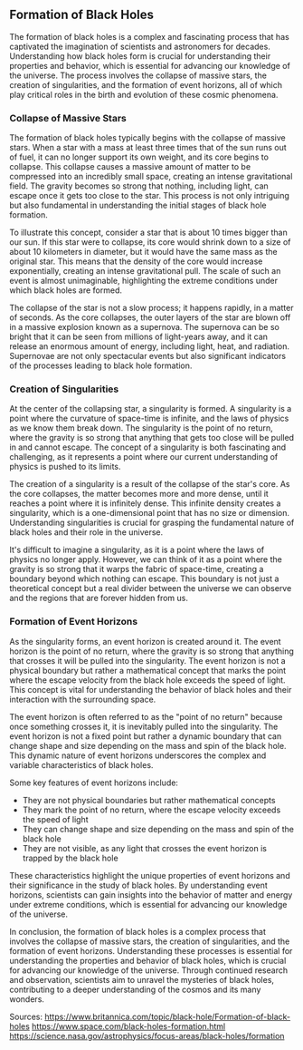 ## Formation of Black Holes
The formation of black holes is a complex and fascinating process that has captivated the imagination of scientists and astronomers for decades. Understanding how black holes form is crucial for understanding their properties and behavior, which is essential for advancing our knowledge of the universe. The process involves the collapse of massive stars, the creation of singularities, and the formation of event horizons, all of which play critical roles in the birth and evolution of these cosmic phenomena.

### Collapse of Massive Stars
The formation of black holes typically begins with the collapse of massive stars. When a star with a mass at least three times that of the sun runs out of fuel, it can no longer support its own weight, and its core begins to collapse. This collapse causes a massive amount of matter to be compressed into an incredibly small space, creating an intense gravitational field. The gravity becomes so strong that nothing, including light, can escape once it gets too close to the star. This process is not only intriguing but also fundamental in understanding the initial stages of black hole formation.

To illustrate this concept, consider a star that is about 10 times bigger than our sun. If this star were to collapse, its core would shrink down to a size of about 10 kilometers in diameter, but it would have the same mass as the original star. This means that the density of the core would increase exponentially, creating an intense gravitational pull. The scale of such an event is almost unimaginable, highlighting the extreme conditions under which black holes are formed.

The collapse of the star is not a slow process; it happens rapidly, in a matter of seconds. As the core collapses, the outer layers of the star are blown off in a massive explosion known as a supernova. The supernova can be so bright that it can be seen from millions of light-years away, and it can release an enormous amount of energy, including light, heat, and radiation. Supernovae are not only spectacular events but also significant indicators of the processes leading to black hole formation.

### Creation of Singularities
At the center of the collapsing star, a singularity is formed. A singularity is a point where the curvature of space-time is infinite, and the laws of physics as we know them break down. The singularity is the point of no return, where the gravity is so strong that anything that gets too close will be pulled in and cannot escape. The concept of a singularity is both fascinating and challenging, as it represents a point where our current understanding of physics is pushed to its limits.

The creation of a singularity is a result of the collapse of the star's core. As the core collapses, the matter becomes more and more dense, until it reaches a point where it is infinitely dense. This infinite density creates a singularity, which is a one-dimensional point that has no size or dimension. Understanding singularities is crucial for grasping the fundamental nature of black holes and their role in the universe.

It's difficult to imagine a singularity, as it is a point where the laws of physics no longer apply. However, we can think of it as a point where the gravity is so strong that it warps the fabric of space-time, creating a boundary beyond which nothing can escape. This boundary is not just a theoretical concept but a real divider between the universe we can observe and the regions that are forever hidden from us.

### Formation of Event Horizons
As the singularity forms, an event horizon is created around it. The event horizon is the point of no return, where the gravity is so strong that anything that crosses it will be pulled into the singularity. The event horizon is not a physical boundary but rather a mathematical concept that marks the point where the escape velocity from the black hole exceeds the speed of light. This concept is vital for understanding the behavior of black holes and their interaction with the surrounding space.

The event horizon is often referred to as the "point of no return" because once something crosses it, it is inevitably pulled into the singularity. The event horizon is not a fixed point but rather a dynamic boundary that can change shape and size depending on the mass and spin of the black hole. This dynamic nature of event horizons underscores the complex and variable characteristics of black holes.

Some key features of event horizons include:
* They are not physical boundaries but rather mathematical concepts
* They mark the point of no return, where the escape velocity exceeds the speed of light
* They can change shape and size depending on the mass and spin of the black hole
* They are not visible, as any light that crosses the event horizon is trapped by the black hole

These characteristics highlight the unique properties of event horizons and their significance in the study of black holes. By understanding event horizons, scientists can gain insights into the behavior of matter and energy under extreme conditions, which is essential for advancing our knowledge of the universe.

In conclusion, the formation of black holes is a complex process that involves the collapse of massive stars, the creation of singularities, and the formation of event horizons. Understanding these processes is essential for understanding the properties and behavior of black holes, which is crucial for advancing our knowledge of the universe. Through continued research and observation, scientists aim to unravel the mysteries of black holes, contributing to a deeper understanding of the cosmos and its many wonders.

Sources:
https://www.britannica.com/topic/black-hole/Formation-of-black-holes
https://www.space.com/black-holes-formation.html
https://science.nasa.gov/astrophysics/focus-areas/black-holes/formation